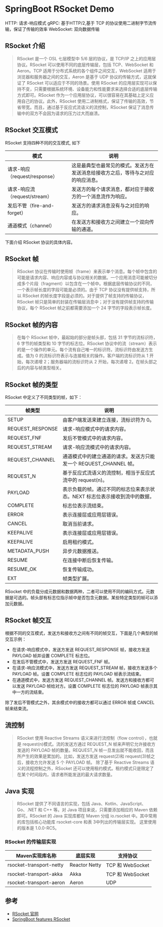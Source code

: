 # SpringBoot RSocket Demo

HTTP: 请求-响应模式
gRPC: 基于HTTP/2,基于 TCP 的协议使用二进制字节流传输，保证了传输的效率
WebSocket: 双向数据传输

## RSocket 介绍

> RSocket 是一个 OSL 七层模型中 5/6 层的协议，是 TCP/IP 之上的应用层协议。RSocket 可以使用不同的底层传输层，包括 TCP、WebSocket 和 Aeron。TCP 适用于分布式系统的各个组件之间交互，WebSocket 适用于浏览器和服务器之间的交互，Aeron 是基于 UDP 协议的传输方式，这就保证了 RSocket 可以适应于不同的场景。使用 RSocket 的应用层实现可以保持不变，只需要根据系统环境、设备能力和性能要求来选择合适的底层传输方式即可。RSocket 作为一个应用层协议，可以很容易在其基础上定义应用自己的协议。此外，RSocket 使用二进制格式，保证了传输的高效，节省带宽。而且，通过基于反应式流语义的流控制，RSocket 保证了消息传输中的双方不会因为请求的压力过大而崩溃。
>
>

## RSocket 交互模式

RSocket 支持四种不同的交互模式, 如下

| 模式 | 说明 |
| - | - |
| 请求-响应（request/response） | 这是最典型也最常见的模式。发送方在发送消息给接收方之后，等待与之对应的响应消息。 |
| 请求-响应流（request/stream） | 发送方的每个请求消息，都对应于接收方的一个消息流作为响应。 |
| 发后不管（fire-and-forget） | 发送方的请求消息没有与之对应的响应。 |
| 通道模式（channel） | 在发送方和接收方之间建立一个双向传输的通道。 |

下面介绍 RSocket 协议的具体内容。

## RSocket 帧

> RSocket 协议在传输时使用帧（frame）来表示单个消息。每个帧中包含的可能是请求内容、响应内容或与协议相关的数据。一个应用消息可能被切分成多个片段（fragment）以包含在一个帧中。根据底层传输协议的不同，一个表示帧长度的字段可能是必须的。由于 TCP 协议没有提供帧支持，所以 RSocket 的帧长度字段是必须的。对于提供了帧支持的传输协议，RSocket 帧只是简单的封装在传输层消息中；对于没有提供帧支持的传输协议，每个 RSocket 帧之前都需要添加一个 24 字节的字段表示帧长度。

## RSocket 帧的内容

> 在每个 RSocket 帧中，最起始的部分是帧头部，包括 31 字节的流标识符，6 字节的帧类型和 10 字节的标志位。RSocket 协议中的流（stream）表示的是一个操作的单元。每个流有自己唯一的标识符。流标识符由发送方生成。值为 0 的流标识符表示与连接相关的操作。客户端的流标识符从 1 开始，每次递增 2；服务器端的流标识符从 2 开始，每次递增 2。在帧头部之后的内容与帧类型相关。

## RSocket 帧的类型

RSocket 中定义了不同类型的帧，如下：

| 帧类型 | 说明 |
| - | - |
| SETUP | 由客户端发送来建立连接，流标识符为 0。 |
| REQUEST_RESPONSE | 请求-响应模式中的请求内容。 |
| REQUEST_FNF | 发后不管模式中的请求内容。 |
| REQUEST_STREAM | 请求-响应流模式中的请求内容。 |
| REQUEST_CHANNEL | 通道模式中的建立通道的请求。发送方只能发一个 REQUEST_CHANNEL 帧。|
| REQUEST_N | 基于反应式流语义的流控制，相当于反应式流中的 request(n)。 |
| PAYLOAD | 表示负载的帧。通过不同的标志位来表示状态。NEXT 标志位表示接收到流中的数据， |
| COMPLETE | 标志位表示流结束。 |
| ERROR | 表示连接层或应用层错误。 |
| CANCEL | 取消当前请求。 |
| KEEPALIVE | 表示连接层或应用层错误。 |
| KEEPALIVE | 启用租约模式。 |
| METADATA_PUSH | 异步元数据推送。 |
| RESUME | 在连接中断后恢复传输。 |
| RESUME_OK | 恢复传输成功。 |
| EXT | 帧类型扩展。 |

RSocket 中的负载分成元数据和数据两种，二者可以使用不同的编码方式。元数据是可选的。帧头部有标志位指示帧中是否包含元数据。某些特定类型的帧可以添加元数据。

## RSocket 帧交互

根据不同的交互模式，发送方和接收方之间有不同的帧交互，下面是几个典型的帧交互示例：

* 在请求-响应模式中，发送方发送 REQUEST_RESPONSE 帧，接收方发送 PAYLOAD 帧并设置 COMPLETE 标志位。
* 在发后不管模式中，发送方发送 REQUEST_FNF 帧。
* 在请求-响应流模式中，发送方发送 REQUEST_STREAM 帧，接收方发送多个 PAYLOAD 帧。设置 COMPLETE 标志位的 PAYLOAD 帧表示流结束。
* 在通道模式中，发送方发送 REQUEST_CHANNEL 帧。发送方和接收方都可以发送 PAYLOAD 帧给对方。设置 COMPLETE 标志位的 PAYLOAD 帧表示其中一方的流结束。

除了发后不管模式之外，其余模式中的接收方都可以通过 ERROR 帧或 CANCEL 帧来结束流。

## 流控制

> RSocket 使用 Reactive Streams 语义来进行流控制（flow control），也就是 request(n)模式。流的发送方通过 REQUEST_N 帧来声明它允许接收方发送的 PAYLOAD 帧的数量。REQUEST_N 帧一旦发出就不能收回，而且所产生的效果是累加的。比如，发送方发送 request(2)和 request(3)帧之后，接收方允许发送 5 个 PAYLOAD 帧。
> 除了基于 Reactive Streams 语义的流程控制之外，RSocket 还可以使用租约模式。租约模式只是限定了在某个时间段内，请求者所能发送的最大请求数量。
>

## Java 实现

> RSocket 提供了不同语言的实现，包括 Java、Kotlin、JavaScript、Go、.NET 和 C++ 等。对 Java 项目来说，只需要添加相应的 Maven 依赖即可。RSocket 的 Java 实现库都在 Maven 分组 io.rsocket 中。其中常用的库包括核心功能库 rsocket-core 和表 3中列出的传输层实现。
> 这里使用的版本是 1.0.0-RC5。

### RSocket 的传输层实现

| Maven实现库名称 | 底层实现 | 支持协议 |
| - | - | - |
| rsocket-transport-netty | Reactor Netty | TCP 和 WebSocket |
| rsocket-transport-akka | Akka | TCP 和 WebSocket |
| rsocket-transport-aeron | Aeron | UDP |

## 参考
 
* [RSocket 官网](http://rsocket.io/)
* [SpringBoot features RSocket](https://docs.spring.io/spring-boot/docs/2.2.x/reference/html/spring-boot-features.html#boot-features-rsocket)
